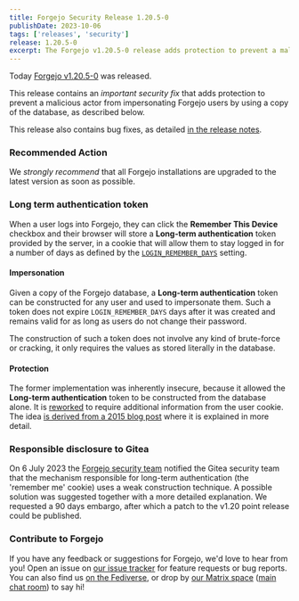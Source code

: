 ```yaml
---
title: Forgejo Security Release 1.20.5-0
publishDate: 2023-10-06
tags: ['releases', 'security']
release: 1.20.5-0
excerpt: The Forgejo v1.20.5-0 release adds protection to prevent a malicious actor from impersonating Forgejo users by using a copy of the database.
---
```


Today [Forgejo v1.20.5-0](https://codeberg.org/forgejo/forgejo/releases/tag/v1.20.5-0) was released.

This release contains an _important security fix_ that adds protection to prevent a malicious actor from impersonating Forgejo users by using a copy of the database, as described below.

This release also contains bug fixes, as detailed [in the release notes](https://codeberg.org/forgejo/forgejo/src/branch/forgejo/RELEASE-NOTES.md#1-20-5-0).

### Recommended Action

We _strongly recommend_ that all Forgejo installations are upgraded to the latest version as soon as possible.

### Long term authentication token

When a user logs into Forgejo, they can click the **Remember This Device** checkbox and their browser will store a **Long-term authentication** token provided by the server, in a cookie that will allow them to stay logged in for a number of days as defined by the [`LOGIN_REMEMBER_DAYS`](https://forgejo.org/docs/v1.20/admin/config-cheat-sheet/#security-security) setting.

#### Impersonation

Given a copy of the Forgejo database, a **Long-term authentication** token can be constructed for any user and used to impersonate them. Such a token does not expire `LOGIN_REMEMBER_DAYS` days after it was created and remains valid for as long as users do not change their password.

The construction of such a token does not involve any kind of brute-force or cracking, it only requires the values as stored literally in the database.

#### Protection

The former implementation was inherently insecure, because it allowed the **Long-term authentication** token to be constructed from the database alone. It is [reworked](https://codeberg.org/forgejo/forgejo/commit/51988ef52bc93b63184d28395d10bf3b76914ad0) to require additional information from the user cookie. The idea [is derived from a 2015 blog post](https://paragonie.com/blog/2015/04/secure-authentication-php-with-long-term-persistence#secure-remember-me-cookies) where it is explained in more detail.

### Responsible disclosure to Gitea

On 6 July 2023 the [Forgejo security team](https://forgejo.org/.well-known/security.txt) notified the Gitea security team that the mechanism responsible for long-term authentication (the 'remember me' cookie) uses a weak construction technique. A possible solution was suggested together with a more detailed explanation. We requested a 90 days embargo, after which a patch to the v1.20 point release could be published.

### Contribute to Forgejo

If you have any feedback or suggestions for Forgejo, we'd love to hear from you! Open an issue on [our issue tracker](https://codeberg.org/forgejo/forgejo/issues) for feature requests or bug reports. You can also find us [on the Fediverse](https://floss.social/@forgejo), or drop by [our Matrix space](https://matrix.to/#/#forgejo:matrix.org) ([main chat room](https://matrix.to/#/#forgejo-chat:matrix.org)) to say hi!
